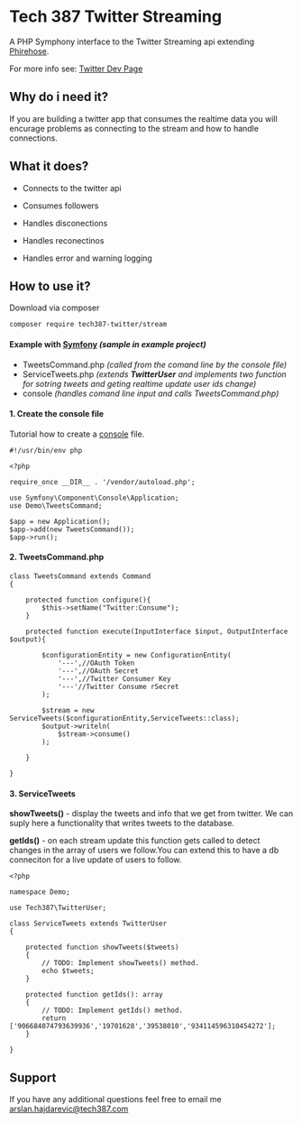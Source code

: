# Tech 387 Twitter Streaming 

A PHP Symphony interface to the Twitter Streaming api extending [Phirehose](https://github.com/fennb/phirehose).

For more info see:
[Twitter Dev Page](https://developer.twitter.com/en/docs/tweets/filter-realtime/overview)

## Why do i need it?
If you are building a twitter app that consumes the realtime data you will encurage problems as connecting to the stream and how to handle connections.

## What it does?
 - Connects to the twitter api
 
 - Consumes followers
 
 - Handles disconections
 
 - Handles reconectinos
 
 - Handles error and warning logging
 
## How to use it?

Download via composer

`composer require tech387-twitter/stream`

#### Example with [<b>Symfony</b>](https://symfony.com/) <i>(sample in example project)</i>


- TweetsCommand.php <i>(called from the comand line by the console file)</i>
- ServiceTweets.php <i>(extends <b>TwitterUser</b> and implements two function for sotring tweets and geting realtime update user ids change)</i>
- console <i>(handles comand line input and calls TweetsCommand.php)</i>



#### 1. Create the console file


Tutorial how to create a [console](https://www.sitepoint.com/re-introducing-symfony-console-cli-php-uninitiated/) file.

````
#!/usr/bin/env php

<?php

require_once __DIR__ . '/vendor/autoload.php';

use Symfony\Component\Console\Application;
use Demo\TweetsCommand;

$app = new Application();
$app->add(new TweetsCommand());
$app->run();
````

#### 2. TweetsCommand.php

````
class TweetsCommand extends Command
{

    protected function configure(){
        $this->setName("Twitter:Consume");
    }

    protected function execute(InputInterface $input, OutputInterface $output){

        $configurationEntity = new ConfigurationEntity(
            '---',//OAuth Token
            '---',//OAuth Secret
            '---',//Twitter Consumer Key
            '---'//Twitter Consume rSecret
        );

        $stream = new ServiceTweets($configurationEntity,ServiceTweets::class);
        $output->writeln(
            $stream->consume()
        );

    }

}
````

#### 3. ServiceTweets

<b>showTweets()</b> - display the tweets and info that we get from twitter. We can suply here a functionality that writes tweets to the database.

<b>getIds()</b> - on each stream update this function gets called to detect changes in the array of users we follow.You can extend this to have a db conneciton for a live update of users to follow.
````
<?php

namespace Demo;

use Tech387\TwitterUser;

class ServiceTweets extends TwitterUser
{

    protected function showTweets($tweets)
    {
        // TODO: Implement showTweets() method.
        echo $tweets;
    }

    protected function getIds(): array
    {
        // TODO: Implement getIds() method.
        return ['906684074793639936','19701628','39538010','934114596310454272'];
    }

}
````
 
## Support

If you have any additional questions feel free to email me arslan.hajdarevic@tech387.com
 
